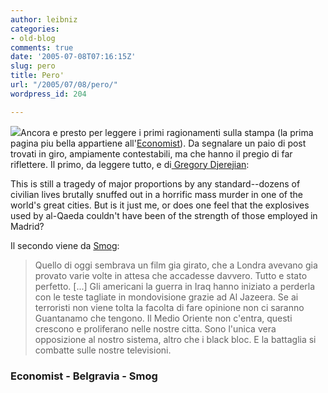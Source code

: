 ```yaml
---
author: leibniz
categories:
- old-blog
comments: true
date: '2005-07-08T07:16:15Z'
slug: pero
title: Pero'
url: "/2005/07/08/pero/"
wordpress_id: 204

---
```

![](https://www.myfonts.com/images/family/p22/underground.gif)Ancora e presto per leggere i primi ragionamenti sulla stampa (la prima pagina piu bella appartiene all'[Economist](https://economist.com/images/20050709/20050709issuecov.jpg)).
Da segnalare un paio di post trovati in giro, ampiamente contestabili,
ma che hanno il pregio di far riflettere. Il primo, da leggere tutto, e
di[ Gregory Djerejian](https://www.belgraviadispatch.com/archives/004662.html):  


> 
This is still a tragedy of major proportions by any standard--dozens of
civilian lives brutally snuffed out in a horrific mass murder in one of
the world's great cities. But is it just me, or does one feel that the
explosives used by al-Qaeda couldn't have been of the strength of those
employed in Madrid?

Il secondo viene da [Smog](https://smog.ilcannocchiale.it/?id_blogdoc=577302):  



> Quello di oggi
sembrava un film gia girato, che a Londra avevano gia provato varie
volte in attesa che accadesse davvero. Tutto e stato perfetto. [...] Gli americani la
guerra in Iraq hanno iniziato a perderla con le teste tagliate in
mondovisione grazie ad Al Jazeera. Se ai terroristi non viene tolta la
facolta di fare opinione non ci saranno Guantanamo che tengono. Il
Medio Oriente non c'entra, questi crescono e proliferano nelle nostre
citta. Sono l'unica vera opposizione al nostro sistema, altro che i
black bloc. E la battaglia si combatte sulle nostre televisioni.




### Economist - Belgravia - Smog  


